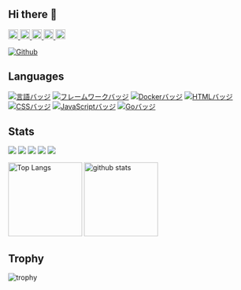 ## Hi there 👋
<p align="left">
  <a href="https://github.com/keito-isurugi">
    <img height="20" src="https://komarev.com/ghpvc/?username=keito-isurugi" />
  </a>
  <a href="https://github.com/keito-isurugi">
    <img height="20" src="https://img.shields.io/github/followers/keito-isurugi?label=follow&logo=github&style=flat" />
  </a>
  <a href="http://qiita.com/keito8080">
    <img height="20" src="https://qiita-badge.apiapi.app/s/keito8080/posts.svg" />
  </a>
  <a href="http://qiita.com/keito8080">
    <img height="20" src="https://qiita-badge.apiapi.app/s/keito8080/contributions.svg" />
  </a>
  <a href="https://zenn.dev/i_keito">
    <img height="20" src="https://badgen.org/img/zenn/i_keito/articles?style=plastic" />
  </a>
</p>

[![Github](https://img.shields.io/badge/--FFFFFF?style=social&logo=github&label=Follow%20keito-isurugi)](https://github.com/keito-isurugi)

## Languages
[![言語バッジ](https://img.shields.io/badge/-Ruby-CC342D.svg?logo=ruby&style=flat-square&logoColor=white)](https://www.ruby-lang.org/)
[![フレームワークバッジ](https://img.shields.io/badge/-Ruby%20on%20Rails-CC0000.svg?logo=ruby-on-rails&style=flat-square&logoColor=white)](https://rubyonrails.org/)
[![Dockerバッジ](https://img.shields.io/badge/-Docker-2496ED.svg?logo=docker&style=flat-square&logoColor=white)](https://www.docker.com/)
[![HTMLバッジ](https://img.shields.io/badge/-HTML5-E34F26.svg?logo=html5&style=flat-square&logoColor=white)](https://developer.mozilla.org/en-US/docs/Web/Guide/HTML)
[![CSSバッジ](https://img.shields.io/badge/-CSS3-1572B6.svg?logo=css3&style=flat-square&logoColor=white)](https://developer.mozilla.org/en-US/docs/Web/CSS)
[![JavaScriptバッジ](https://img.shields.io/badge/-JavaScript-F7DF1E.svg?logo=javascript&style=flat-square&logoColor=black)](https://developer.mozilla.org/en-US/docs/Web/JavaScript)
[![Goバッジ](https://img.shields.io/badge/-Go-F7DF1E.svg?logo=go&style=flat-square&logoColor=black)](https://example.com)

## Stats
![](http://github-profile-summary-cards.vercel.app/api/cards/profile-details?username=keito-isurugi&theme=gruvbox)
![](http://github-profile-summary-cards.vercel.app/api/cards/repos-per-language?username=keito-isurugi&theme=gruvbox)
![](http://github-profile-summary-cards.vercel.app/api/cards/most-commit-language?username=keito-isurugi&theme=gruvbox)
![](http://github-profile-summary-cards.vercel.app/api/cards/stats?username=keito-isurugi&theme=gruvbox)
![](http://github-profile-summary-cards.vercel.app/api/cards/productive-time?username=keito-isurugi&theme=gruvbox&utcOffset=9)

<img alt="Top Langs" height="150px" src="https://github-readme-stats.vercel.app/api/top-langs/?username=keito-isurugi&layout=compact&count_private=true&show_icons=true&theme=tokyonight" />
<img alt="github stats" height="150px" src="https://github-readme-stats.vercel.app/api?username=keito-isurugi&count_private=true&show_icons=true&show_icons=true&theme=tokyonight" />

## Trophy
![trophy](https://github-profile-trophy.vercel.app/?username=Keichan15&theme=gruvbox)




<!-- GitHubの草
![](https://raw.githubusercontent.com/keito-isurugi/keito-isurugi/output/github-contribution-grid-snake.svg) 
-->

<!--
**keito-isurugi/keito-isurugi** is a ✨ _special_ ✨ repository because its `README.md` (this file) appears on your GitHub profile.

Here are some ideas to get you started:

- 🔭 I’m currently working on ...
- 🌱 I’m currently learning ...
- 👯 I’m looking to collaborate on ...
- 🤔 I’m looking for help with ...
- 💬 Ask me about ...
- 📫 How to reach me: ...
- 😄 Pronouns: ...
- ⚡ Fun fact: ...
-->
